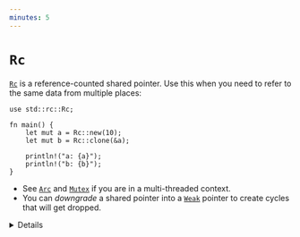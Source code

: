 ```yaml
---
minutes: 5
---
```


# `Rc`

[`Rc`][1] is a reference-counted shared pointer. Use this when you need to refer
to the same data from multiple places:

```rust,editable
use std::rc::Rc;

fn main() {
    let mut a = Rc::new(10);
    let mut b = Rc::clone(&a);

    println!("a: {a}");
    println!("b: {b}");
}
```

* See [`Arc`][2] and [`Mutex`][3] if you are in a multi-threaded context.
* You can *downgrade* a shared pointer into a [`Weak`][4] pointer to create cycles
  that will get dropped.

[1]: https://doc.rust-lang.org/std/rc/struct.Rc.html
[2]: ../concurrency/shared_state/arc.md
[3]: https://doc.rust-lang.org/std/sync/struct.Mutex.html
[4]: https://doc.rust-lang.org/std/rc/struct.Weak.html

<details>

* `Rc`'s count ensures that its contained value is valid for as long as there are references.
* `Rc` in Rust is like `std::shared_ptr` in C++.
* `Rc::clone` is cheap: it creates a pointer to the same allocation and increases the reference count. Does not make a deep clone and can generally be ignored when looking for performance issues in code.
* `make_mut` actually clones the inner value if necessary ("clone-on-write") and returns a mutable reference.
* Use `Rc::strong_count` to check the reference count.
* `Rc::downgrade` gives you a *weakly reference-counted* object to
  create cycles that will be dropped properly (likely in combination with
  `RefCell`, on the next slide).

</details>
